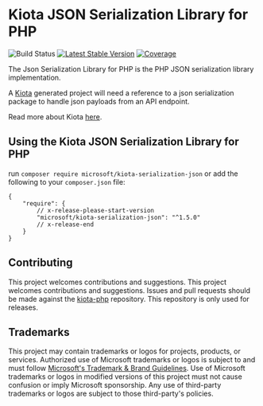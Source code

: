 # Kiota JSON Serialization Library for PHP

![Build Status](https://github.com/microsoft/kiota-serialization-json-php/actions/workflows/pr-validation.yml/badge.svg)
[![Latest Stable Version](https://poser.pugx.org/microsoft/kiota-serialization-json/version)](https://packagist.org/packages/microsoft/kiota-serialization-json)
[![Coverage](https://sonarcloud.io/api/project_badges/measure?project=microsoft_kiota-serialization-json-php&metric=coverage)](https://sonarcloud.io/dashboard?id=microsoft_kiota-serialization-json-php)

The Json Serialization Library for PHP is the PHP JSON serialization library implementation.

A [Kiota](https://github.com/microsoft/kiota) generated project will need a reference to a json serialization package to handle json payloads from an API endpoint.

Read more about Kiota [here](https://github.com/microsoft/kiota/blob/main/README.md).

## Using the Kiota JSON Serialization Library for PHP

run `composer require microsoft/kiota-serialization-json` or add the following to your `composer.json` file:

```
{
    "require": {
        // x-release-please-start-version
        "microsoft/kiota-serialization-json": "^1.5.0"
        // x-release-end
    }
}
```

## Contributing

This project welcomes contributions and suggestions. This project welcomes contributions and suggestions. Issues and pull requests should be made against the [kiota-php](https://github.com/microsoft/kiota-php/) repository.
This repository is only used for releases.

## Trademarks

This project may contain trademarks or logos for projects, products, or services. Authorized use of Microsoft
trademarks or logos is subject to and must follow
[Microsoft's Trademark & Brand Guidelines](https://www.microsoft.com/en-us/legal/intellectualproperty/trademarks/usage/general).
Use of Microsoft trademarks or logos in modified versions of this project must not cause confusion or imply Microsoft sponsorship.
Any use of third-party trademarks or logos are subject to those third-party's policies.
